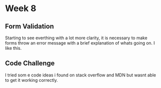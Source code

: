 # Week 8

## Form Validation

Starting to see everthing with a lot more clarity, it is necessary to make forms throw an error message with a brief explanation of whats going on. I like this.

## Code Challenge 
I tried som e code ideas i found on stack overflow and MDN but wasnt able to get it working correctly. 